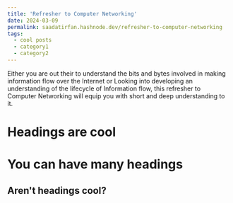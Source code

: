 ```yaml
---
title: 'Refresher to Computer Networking'
date: 2024-03-09
permalink: saadatirfan.hashnode.dev/refresher-to-computer-networking
tags:
  - cool posts
  - category1
  - category2
---
```


Either you are out their to understand the bits and bytes involved in making information flow over the Internet or Looking into developing an understanding of the lifecycle of Information flow, this refresher to Computer Networking will equip you with short and deep understanding to it.

Headings are cool
======

You can have many headings
======

Aren't headings cool?
------